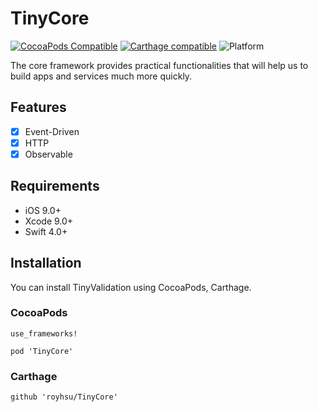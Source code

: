 # TinyCore

[![CocoaPods Compatible](https://img.shields.io/cocoapods/v/TinyCore.svg)](https://cocoapods.org)
[![Carthage compatible](https://img.shields.io/badge/Carthage-compatible-4BC51D.svg?style=flat)](https://github.com/Carthage/Carthage)
![Platform](https://img.shields.io/cocoapods/p/TinyComponent.svg?style=flat)

The core framework provides practical functionalities that will help us to build apps and services much more quickly.

## Features

- [x] Event-Driven
- [x] HTTP
- [x] Observable

## Requirements

- iOS 9.0+
- Xcode 9.0+
- Swift 4.0+

## Installation

You can install TinyValidation using CocoaPods, Carthage.

### CocoaPods

```
use_frameworks!

pod 'TinyCore'

```
### Carthage

```
github 'royhsu/TinyCore'
```
